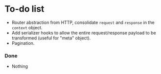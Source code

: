 # To-do list

- Router abstraction from HTTP, consolidate `request` and `response` in the `context` object.
- Add serializer hooks to allow the entire request/response payload to be transformed (useful for "meta" object).
- Pagination.

### Done

- Nothing
